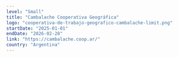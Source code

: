 ```yaml
---
level: "Small"
title: "Cambalache Cooperativa Geográfica"
logo: "cooperativa-de-trabajo-geografico-cambalache-limit.png"
startDate: "2025-01-01"
endDate: "2026-02-28"
link: "https://cambalache.coop.ar/"
country: "Argentina"
---
```

